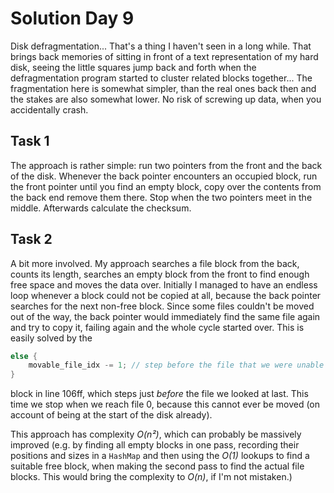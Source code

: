 # Solution Day 9

Disk defragmentation... That's a thing I haven't seen in a long while. That brings back memories of sitting in front of a text
representation of my hard disk, seeing the little squares jump back and forth when the defragmentation program started to cluster related blocks together...
The fragmentation here is somewhat simpler, than the real ones back then and the stakes are also somewhat lower. No risk
of screwing up data, when you accidentally crash.

## Task 1
The approach is rather simple: run two pointers from the front and the back of the disk. Whenever the back pointer encounters an occupied block,
run the front pointer until you find an empty block, copy over the contents from the back end remove them there. Stop when the two
pointers meet in the middle. Afterwards calculate the checksum.

## Task 2
A bit more involved. My approach searches a file block from the back, counts its length, searches an empty block from the front
to find enough free space and moves the data over. Initially I managed to have an endless loop whenever a block could not be copied
at all, because the back pointer searches for the next non-free block. Since some files couldn't be moved out of the way, the back
pointer would immediately find the same file again and try to copy it, failing again and the whole cycle started over. This is 
easily solved by the 

```rust
else {
    movable_file_idx -= 1; // step before the file that we were unable to move
}
```

block in line 106ff, which steps just _before_ the file we looked at last. This time we stop when we reach file 0, because this
cannot ever be moved (on account of being at the start of the disk already).

This approach has complexity _O(n²)_, which can probably be massively improved (e.g. by finding all empty blocks in one pass,
recording their positions and sizes in a `HashMap` and then using the _O(1)_ lookups to find a suitable free block, when making the second
pass to find the actual file blocks. This would bring the complexity to _O(n)_, if I'm not mistaken.)